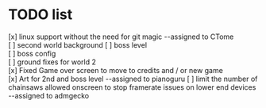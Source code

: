 # TODO list

[x] linux support without the need for git magic  --assigned to CTome  
[ ] second world background
[ ] boss level  
[ ] boss config  
[ ] ground fixes for world 2  
[x] Fixed Game over screen to move to credits and / or new game  
[x] Art for 2nd and boss level --assigned to pianoguru
[ ] limit the number of chainsaws allowed onscreen to stop framerate issues on lower end devices --assigned to admgecko
